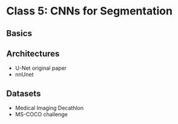 # Class 5: CNNs for Segmentation

## Basics

## Architectures
* U-Net original paper
* nnUnet

## Datasets
* Medical Imaging Decathlon
* MS-COCO challenge